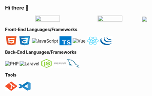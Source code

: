 ### Hi there 👋

 
<div align='center'style="display: inline_block">
  
   <img height="50%" width="40%" src ="https://github-readme-stats.vercel.app/api?username=ricardotavaresit&show_icons=true&count_private=true&theme=darcula&hide_border=true&hide=issues,contribs&bg_color=00000000">
  <img height="50%" width="40%" src ="https://github-readme-stats.vercel.app/api/top-langs/?username=ricardotavaresit&layout=compact&hide_border=true&theme=darcula&bg_color=00000000&langs_count=6&hide=jupyter%20notebook,tex,css,php">
  <img src ="https://github-readme-streak-stats.herokuapp.com?user=ricardotavaresit&theme=darcula&hide_border=true&background=FFFFFF00">

</div>


**Front-End Languages/Frameworks**

<div style="display: inline_block">
  
  <img align="center" alt="HTML 5" title="HTML 5" height="30" width="40" src="https://raw.githubusercontent.com/devicons/devicon/master/icons/html5/html5-original.svg">
  <img align="center" alt="CSS 3" title="CSS 3" height="30" width="40" src="https://github.com/devicons/devicon/blob/master/icons/css3/css3-original.svg">
  <img align="center" alt="JavaScript" title="JavaScript" height="30" width="30" src="https://raw.githubusercontent.com/jmnote/z-icons/master/svg/javascript.svg">
  <img align="center" alt="Typescript" title="Typescript" height="30" width="40" src="https://raw.githubusercontent.com/devicons/devicon/master/icons/typescript/typescript-plain.svg">
  
  <img align="center" alt="Vue" title="VueJS" height="30" width="40" src="https://vuejs.org/images/logo.png">
   <img align="center" alt="React" title="ReactJS" height="30" width="40" src="https://raw.githubusercontent.com/devicons/devicon/master/icons/react/react-original.svg">
 <img align="center" alt="jQuery" title="jQuery" height="30" width="40" src="https://raw.githubusercontent.com/devicons/devicon/master/icons/jquery/jquery-original.svg">
   
  
**Back-End Languages/Frameworks**

  <img align="center" alt="PHP" title="PHP" height="30" width="40" src="https://raw.githubusercontent.com/jmnote/z-icons/master/svg/php.svg">
  <img align="center" alt="Laravel" title="Laravel" height="30" width="40" src="https://laravel.com/img/logomark.min.svg">
  <img align="center" alt="Node" title="Node JS" height="30" width="40" src="https://raw.githubusercontent.com/devicons/devicon/master/icons/nodejs/nodejs-original.svg"> 
  <img align="center" alt="Express" title="Express" height="30" width="40" src="https://raw.githubusercontent.com/devicons/devicon/master/icons/express/express-original-wordmark.svg">
  <img align="center" alt="MySql" title="MySQL" height="30" width="40" src="https://raw.githubusercontent.com/devicons/devicon/master/icons/mysql/mysql-original.svg">


  **Tools**
  
  <img align="center" alt="Git" title="Git" height="30" width="40" src="https://raw.githubusercontent.com/devicons/devicon/master/icons/git/git-original.svg">
  <img align="center" alt="Visual Studio Code" title="VSCode" height="30" width="40" src="https://raw.githubusercontent.com/devicons/devicon/master/icons/vscode/vscode-original.svg">
</div>
 
